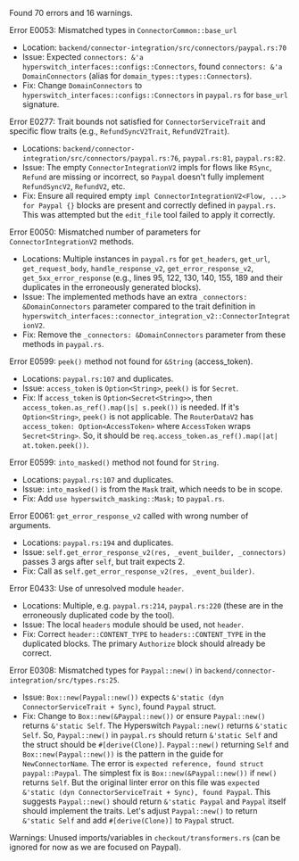 Found 70 errors and 16 warnings.

Error E0053: Mismatched types in `ConnectorCommon::base_url`
   - Location: `backend/connector-integration/src/connectors/paypal.rs:70`
   - Issue: Expected `connectors: &'a hyperswitch_interfaces::configs::Connectors`, found `connectors: &'a DomainConnectors` (alias for `domain_types::types::Connectors`).
   - Fix: Change `DomainConnectors` to `hyperswitch_interfaces::configs::Connectors` in `paypal.rs` for `base_url` signature.

Error E0277: Trait bounds not satisfied for `ConnectorServiceTrait` and specific flow traits (e.g., `RefundSyncV2Trait`, `RefundV2Trait`).
   - Locations: `backend/connector-integration/src/connectors/paypal.rs:76`, `paypal.rs:81`, `paypal.rs:82`.
   - Issue: The empty `ConnectorIntegrationV2` impls for flows like `RSync`, `Refund` are missing or incorrect, so `Paypal` doesn't fully implement `RefundSyncV2`, `RefundV2`, etc.
   - Fix: Ensure all required empty `impl ConnectorIntegrationV2<Flow, ...> for Paypal {}` blocks are present and correctly defined in `paypal.rs`. This was attempted but the `edit_file` tool failed to apply it correctly.

Error E0050: Mismatched number of parameters for `ConnectorIntegrationV2` methods.
   - Locations: Multiple instances in `paypal.rs` for `get_headers`, `get_url`, `get_request_body`, `handle_response_v2`, `get_error_response_v2`, `get_5xx_error_response` (e.g., lines 95, 122, 130, 140, 155, 189 and their duplicates in the erroneously generated blocks).
   - Issue: The implemented methods have an extra `_connectors: &DomainConnectors` parameter compared to the trait definition in `hyperswitch_interfaces::connector_integration_v2::ConnectorIntegrationV2`.
   - Fix: Remove the `_connectors: &DomainConnectors` parameter from these methods in `paypal.rs`.

Error E0599: `peek()` method not found for `&String` (access_token).
   - Locations: `paypal.rs:107` and duplicates.
   - Issue: `access_token` is `Option<String>`, `peek()` is for `Secret`.
   - Fix: If `access_token` is `Option<Secret<String>>`, then `access_token.as_ref().map(|s| s.peek())` is needed. If it's `Option<String>`, `peek()` is not applicable. The `RouterDataV2` has `access_token: Option<AccessToken>` where `AccessToken` wraps `Secret<String>`. So, it should be `req.access_token.as_ref().map(|at| at.token.peek())`.

Error E0599: `into_masked()` method not found for `String`.
   - Locations: `paypal.rs:107` and duplicates.
   - Issue: `into_masked()` is from the `Mask` trait, which needs to be in scope.
   - Fix: Add `use hyperswitch_masking::Mask;` to `paypal.rs`.

Error E0061: `get_error_response_v2` called with wrong number of arguments.
   - Locations: `paypal.rs:194` and duplicates.
   - Issue: `self.get_error_response_v2(res, _event_builder, _connectors)` passes 3 args after `self`, but trait expects 2.
   - Fix: Call as `self.get_error_response_v2(res, _event_builder)`.

Error E0433: Use of unresolved module `header`.
   - Locations: Multiple, e.g. `paypal.rs:214`, `paypal.rs:220` (these are in the erroneously duplicated code by the tool).
   - Issue: The local `headers` module should be used, not `header`.
   - Fix: Correct `header::CONTENT_TYPE` to `headers::CONTENT_TYPE` in the duplicated blocks. The primary `Authorize` block should already be correct.

Error E0308: Mismatched types for `Paypal::new()` in `backend/connector-integration/src/types.rs:25`.
   - Issue: `Box::new(Paypal::new())` expects `&'static (dyn ConnectorServiceTrait + Sync)`, found `Paypal` struct.
   - Fix: Change to `Box::new(&Paypal::new())` or ensure `Paypal::new()` returns `&'static Self`.
The Hyperswitch `Paypal::new()` returns `&'static Self`. So, `Paypal::new()` in `paypal.rs` should return `&'static Self` and the struct should be `#[derive(Clone)]`.
   `Paypal::new()` returning `Self` and `Box::new(Paypal::new())` is the pattern in the guide for `NewConnectorName`.
   The error is `expected reference, found struct paypal::Paypal`. The simplest fix is `Box::new(&Paypal::new())` if `new()` returns `Self`. But the original linter error on this file was `expected &'static (dyn ConnectorServiceTrait + Sync), found Paypal`. This suggests `Paypal::new()` should return `&'static Paypal` and `Paypal` itself should implement the traits.
   Let's adjust `Paypal::new()` to return `&'static Self` and add `#[derive(Clone)]` to `Paypal` struct.

Warnings: Unused imports/variables in `checkout/transformers.rs` (can be ignored for now as we are focused on Paypal). 